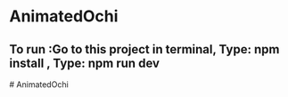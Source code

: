 # AnimatedOchi


## To run :Go to this project in terminal, Type: npm install , Type: npm run dev

#   A n i m a t e d O c h i 
 
 
